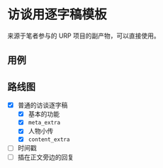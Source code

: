 # 访谈用逐字稿模板

来源于笔者参与的 URP 项目的副产物，可以直接使用。

## 用例

## 路线图

- [x] 普通的访谈逐字稿
  - [x] 基本的功能
  - [x] `meta_extra`
  - [x] 人物小传
  - [x] `content_extra`
- [ ] 时间戳
- [ ] 插在正文旁边的回复
